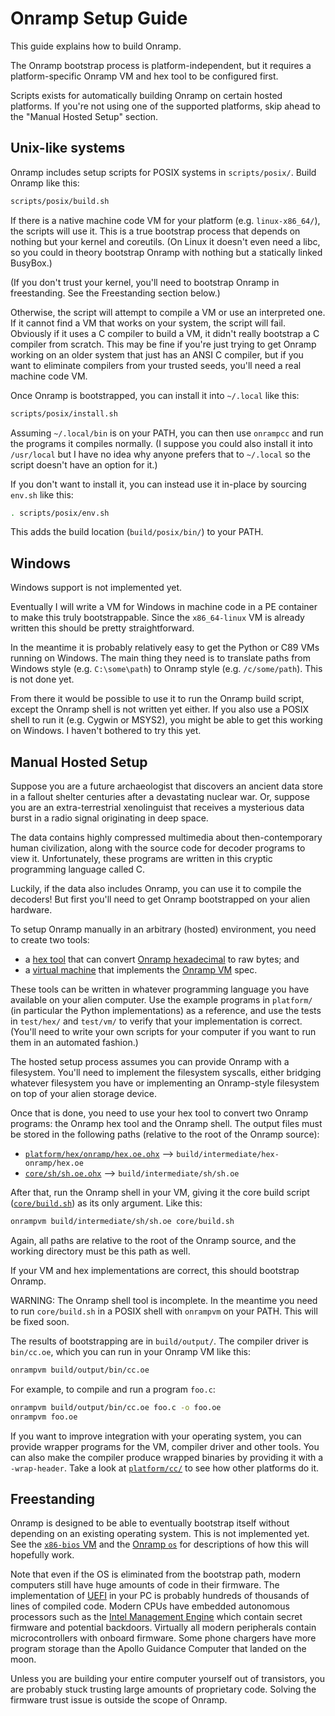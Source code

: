 # Onramp Setup Guide

This guide explains how to build Onramp.

The Onramp bootstrap process is platform-independent, but it requires a platform-specific Onramp VM and hex tool to be configured first.

Scripts exists for automatically building Onramp on certain hosted platforms. If you're not using one of the supported platforms, skip ahead to the "Manual Hosted Setup" section.



## Unix-like systems

Onramp includes setup scripts for POSIX systems in `scripts/posix/`. Build Onramp like this:

```sh
scripts/posix/build.sh
```

If there is a native machine code VM for your platform (e.g. `linux-x86_64/`), the scripts will use it. This is a true bootstrap process that depends on nothing but your kernel and coreutils. (On Linux it doesn't even need a libc, so you could in theory bootstrap Onramp with nothing but a statically linked BusyBox.)

(If you don't trust your kernel, you'll need to bootstrap Onramp in freestanding. See the Freestanding section below.)

Otherwise, the script will attempt to compile a VM or use an interpreted one. If it cannot find a VM that works on your system, the script will fail. Obviously if it uses a C compiler to build a VM, it didn't really bootstrap a C compiler from scratch. This may be fine if you're just trying to get Onramp working on an older system that just has an ANSI C compiler, but if you want to eliminate compilers from your trusted seeds, you'll need a real machine code VM.

Once Onramp is bootstrapped, you can install it into `~/.local` like this:

```sh
scripts/posix/install.sh
```

Assuming `~/.local/bin` is on your PATH, you can then use `onrampcc` and run the programs it compiles normally. (I suppose you could also install it into `/usr/local` but I have no idea why anyone prefers that to `~/.local` so the script doesn't have an option for it.)

If you don't want to install it, you can instead use it in-place by sourcing `env.sh` like this:

```sh
. scripts/posix/env.sh
```

This adds the build location (`build/posix/bin/`) to your PATH.



## Windows

Windows support is not implemented yet.

Eventually I will write a VM for Windows in machine code in a PE container to make this truly bootstrappable. Since the `x86_64-linux` VM is already written this should be pretty straightforward.

In the meantime it is probably relatively easy to get the Python or C89 VMs running on Windows. The main thing they need is to translate paths from Windows style (e.g. `C:\some\path`) to Onramp style (e.g. `/c/some/path`). This is not done yet.

From there it would be possible to use it to run the Onramp build script, except the Onramp shell is not written yet either. If you also use a POSIX shell to run it (e.g. Cygwin or MSYS2), you might be able to get this working on Windows. I haven't bothered to try this yet.



## Manual Hosted Setup

Suppose you are a future archaeologist that discovers an ancient data store in a fallout shelter centuries after a devastating nuclear war. Or, suppose you are an extra-terrestrial xenolinguist that receives a mysterious data burst in a radio signal originating in deep space.

The data contains highly compressed multimedia about then-contemporary human civilization, along with the source code for decoder programs to view it. Unfortunately, these programs are written in this cryptic programming language called C.

Luckily, if the data also includes Onramp, you can use it to compile the decoders! But first you'll need to get Onramp bootstrapped on your alien hardware.

To setup Onramp manually in an arbitrary (hosted) environment, you need to create two tools:

- a [hex tool](../platform/hex/) that can convert [Onramp hexadecimal](hexadecimal.md) to raw bytes; and
- a [virtual machine](../platform/vm/) that implements the [Onramp VM](virtual-machine.md) spec.

These tools can be written in whatever programming language you have available on your alien computer. Use the example programs in `platform/` (in particular the Python implementations) as a reference, and use the tests in `test/hex/` and `test/vm/` to verify that your implementation is correct. (You'll need to write your own scripts for your computer if you want to run them in an automated fashion.)

The hosted setup process assumes you can provide Onramp with a filesystem. You'll need to implement the filesystem syscalls, either bridging whatever filesystem you have or implementing an Onramp-style filesystem on top of your alien storage device.

Once that is done, you need to use your hex tool to convert two Onramp programs: the Onramp hex tool and the Onramp shell. The output files must be stored in the following paths (relative to the root of the Onramp source):

- [`platform/hex/onramp/hex.oe.ohx`](../platform/hex/onramp/hex.oe.ohx) --> `build/intermediate/hex-onramp/hex.oe`
- [`core/sh/sh.oe.ohx`](../core/sh/sh.oe.ohx) --> `build/intermediate/sh/sh.oe`

After that, run the Onramp shell in your VM, giving it the core build script ([`core/build.sh`](../core/build.sh)) as its only argument. Like this:

```sh
onrampvm build/intermediate/sh/sh.oe core/build.sh
```

Again, all paths are relative to the root of the Onramp source, and the working directory must be this path as well.

If your VM and hex implementations are correct, this should bootstrap Onramp.

WARNING: The Onramp shell tool is incomplete. In the meantime you need to run `core/build.sh` in a POSIX shell with `onrampvm` on your PATH. This will be fixed soon.

The results of bootstrapping are in `build/output/`. The compiler driver is `bin/cc.oe`, which you can run in your Onramp VM like this:

```sh
onrampvm build/output/bin/cc.oe
```

For example, to compile and run a program `foo.c`:

```sh
onrampvm build/output/bin/cc.oe foo.c -o foo.oe
onrampvm foo.oe
```

If you want to improve integration with your operating system, you can provide wrapper programs for the VM, compiler driver and other tools. You can also make the compiler produce wrapped binaries by providing it with a `-wrap-header`. Take a look at [`platform/cc/`](../platform/cc/) to see how other platforms do it.



## Freestanding

Onramp is designed to be able to eventually bootstrap itself without depending on an existing operating system. This is not implemented yet. See the [`x86-bios` VM](../platform/vm/x86-bios/) and the [Onramp `os`](../core/os/) for descriptions of how this will hopefully work.

Note that even if the OS is eliminated from the bootstrap path, modern computers still have huge amounts of code in their firmware. The implementation of [UEFI](https://en.wikipedia.org/wiki/UEFI) in your PC is probably hundreds of thousands of lines of compiled code. Modern CPUs have embedded autonomous processors such as the [Intel Management Engine](https://en.wikipedia.org/wiki/Intel_Management_Engine) which contain secret firmware and potential backdoors. Virtually all modern peripherals contain microcontrollers with onboard firmware. Some phone chargers have more program storage than the Apollo Guidance Computer that landed on the moon.

Unless you are building your entire computer yourself out of transistors, you are probably stuck trusting large amounts of proprietary code. Solving the firmware trust issue is outside the scope of Onramp.
